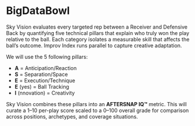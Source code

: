 # BigDataBowl

Sky Vision evaluates every targeted rep between a Receiver and Defensive Back by quantifying five technical pillars that explain who truly won the play relative to the ball.
Each category isolates a measurable skill that affects the ball’s outcome.
Improv Index runs parallel to capture creative adaptation.

We will use the 5 following pillars:    
- **A** = Anticipation/Reaction
- **S** = Separation/Space
- **E** = Execution/Technique
- **E** (yes) = Ball Tracking
- **I** (nnovation) = Creativity

Sky Vision combines these pillars into an **AFTERSNAP IQ™** metric. This will curate a 1–10 per-play score scaled to a 0–100 overall grade for comparison across positions, archetypes, and coverage situations.
